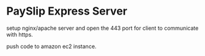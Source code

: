 # PaySlip Express Server

setup nginx/apache server and open the 443 port for client to communicate with https.

push code to amazon ec2 instance.

